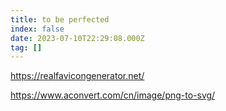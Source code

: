 ```yaml
---
title: to be perfected
index: false
date: 2023-07-10T22:29:08.000Z
tag: []
---
```


<https://realfavicongenerator.net/>

<https://www.aconvert.com/cn/image/png-to-svg/>
